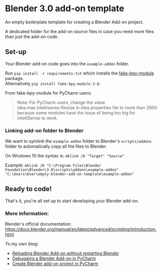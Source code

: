 # Blender 3.0 add-on template
An empty boilerplate template for creating a Blender Add-on project.

A dedicated folder for the add-on source files in case you need more files than just the add-on code. 

## Set-up
Your Blender add-on code goes into the `example-addon` folder. 

Run `pip install -r requirements.txt` which installs the [fake-bpy-module](https://github.com/nutti/fake-bpy-module) package. \
Alternatively `pip install fake-bpy-module-3.0`.

From fake-bpy-module for PyCharm users:
> Note: For PyCharm users, change the value idea.max.intellisense.filesize in idea.properties file to more than 2600 because some modules have the issue of being too big for intelliSense to work.

### Linking add-on folder to Blender
We want to symlink the `example-addon` folder to Blender's `scripts/addons` folder to automatically copy all the files to Blender.

On Windows 10 the syntax is:
`mklink /D "Target" "Source"`

Example:
`mklink /D "C:\Program Files\Blender Foundation\Blender\3.0\scripts\addons\example-addon" "C:\Users\User\empty-blender-add-on-template\example-addon"`

## Ready to code!
That's it, you're all set up to start developing your Blender add-on. 

### More information:
Blender's official documentation: https://docs.blender.org/manual/en/latest/advanced/scripting/introduction.html


To my own blog:
* [Reloading Blender Add-on without restarting Blender](https://saaratrix.blogspot.com/2020/01/easily-reloading-blender-addon.html)
* [Debugging a Blender Add-on in PyCharm](https://saaratrix.blogspot.com/2020/03/debugging-blender-add-on-in-pycharm.html)
* [Create Blender add-on project in PyCharm](https://saaratrix.blogspot.com/2020/02/create-blender-add-on-project-with.html)